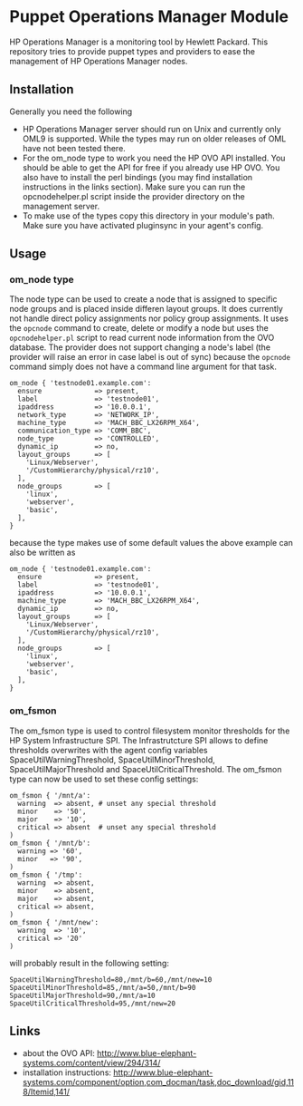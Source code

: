 Puppet Operations Manager Module
=================================

HP Operations Manager is a monitoring tool by Hewlett Packard. This repository
tries to provide puppet types and providers to ease the management of HP Operations
Manager nodes.

Installation
------------

Generally you need the following
* HP Operations Manager server should run on Unix and currently only OML9 is supported.
  While the types may run on older releases of OML have not been tested there.
* For the om\_node type to work you need the HP OVO API installed. You should be able to get
  the API for free if you already use HP OVO. You also have to install the perl bindings
  (you may find installation instructions in the links section). Make sure you can
  run the opcnodehelper.pl script inside the provider directory on the management server.
* To make use of the types copy this directory in your module's path. Make sure you have
  activated pluginsync in your agent's config.

Usage
-----

### om\_node type

The node type can be used to create a node that is assigned to specific node groups and is placed inside differen layout groups.
It does currently not handle direct policy assignments nor policy group assignments. It uses the `opcnode` command to create, delete
or modify a node but uses the `opcnodehelper.pl` script to read current node information from the OVO database. The provider does not
support changing a node's label (the provider will raise an error in case label is out of sync) because the `opcnode` command simply
does not have a command line argument for that task.

    om_node { 'testnode01.example.com':
      ensure             => present,
      label              => 'testnode01',
      ipaddress          => '10.0.0.1',
      network_type       => 'NETWORK_IP',
      machine_type       => 'MACH_BBC_LX26RPM_X64',
      communication_type => 'COMM_BBC',
      node_type          => 'CONTROLLED',
      dynamic_ip         => no,
      layout_groups      => [
        'Linux/Webserver',
        '/CustomHierarchy/physical/rz10',
      ],
      node_groups        => [
        'linux',
        'webserver',
        'basic',
      ],
    }

because the type makes use of some default values the above example can also be written as

    om_node { 'testnode01.example.com':
      ensure             => present,
      label              => 'testnode01',
      ipaddress          => '10.0.0.1',
      machine_type       => 'MACH_BBC_LX26RPM_X64',
      dynamic_ip         => no,
      layout_groups      => [
        'Linux/Webserver',
        '/CustomHierarchy/physical/rz10',
      ],
      node_groups        => [
        'linux',
        'webserver',
        'basic',
      ],
    }


### om\_fsmon

The om\_fsmon type is used to control filesystem monitor thresholds for the HP System Infrastructure SPI. The
Infrastrutcture SPI allows to define thresholds overwrites with the agent config variables SpaceUtilWarningThreshold,
SpaceUtilMinorThreshold, SpaceUtilMajorThreshold and SpaceUtilCriticalThreshold. The om\_fsmon type can now be used
to set these config settings:

    om_fsmon { '/mnt/a':
      warning  => absent, # unset any special threshold
      minor    => '50',
      major    => '10',
      critical => absent  # unset any special threshold
    )
    om_fsmon { '/mnt/b':
      warning => '60',
      minor   => '90',
    )
    om_fsmon { '/tmp':
      warning  => absent,
      minor    => absent,
      major    => absent,
      critical => absent,
    )
    om_fsmon { '/mnt/new':
      warning  => '10',
      critical => '20'
    )

will probably result in the following setting:

    SpaceUtilWarningThreshold=80,/mnt/b=60,/mnt/new=10
    SpaceUtilMinorThreshold=85,/mnt/a=50,/mnt/b=90
    SpaceUtilMajorThreshold=90,/mnt/a=10
    SpaceUtilCriticalThreshold=95,/mnt/new=20

Links
-----
* about the OVO API: http://www.blue-elephant-systems.com/content/view/294/314/
* installation instructions: http://www.blue-elephant-systems.com/component/option,com_docman/task,doc_download/gid,118/Itemid,141/
